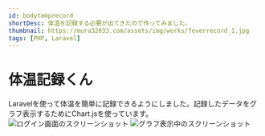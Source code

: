 ```yaml
---
id: bodytemprecord
shortDesc: 体温を記録する必要が出てきたので作ってみました。
thumbnail: https://mura32033.com/assets/img/works/feverrecord_1.jpg
tags: [PHP, Laravel]
---
```


# 体温記録くん

Laravelを使って体温を簡単に記録できるようにしました。記録したデータをグラフ表示するためにChart.jsを使っています。
![ログイン画面のスクリーンショット](https://mura32033.com/assets/img/works/feverrecord_1.jpg)
![グラフ表示中のスクリーンショット](https://mura32033.com/assets/img/works/feverrecord_2.jpg)
